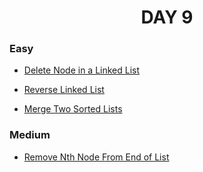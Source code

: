 <h1 align="center"> 
DAY 9
</h1>

### Easy

- [Delete Node in a Linked List](https://github.com/asthakri50/100_DAYS_OF_CODE/blob/main/Day9/1.java)
- [Reverse Linked List](https://github.com/asthakri50/100_DAYS_OF_CODE/blob/main/Day9/3.java)

- [Merge Two Sorted Lists](https://github.com/asthakri50/100_DAYS_OF_CODE/blob/main/Day9/4.java)

### Medium

- [Remove Nth Node From End of List](https://github.com/asthakri50/100_DAYS_OF_CODE/blob/main/Day9/2.java)
